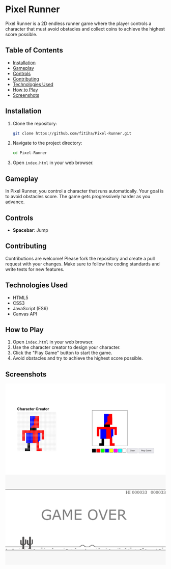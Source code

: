 # Pixel Runner

Pixel Runner is a 2D endless runner game where the player controls a character that must avoid obstacles and collect coins to achieve the highest score possible.

## Table of Contents

- [Installation](#installation)
- [Gameplay](#gameplay)
- [Controls](#controls)
- [Contributing](#contributing)
- [Technologies Used](#technologies-used)
- [How to Play](#how-to-play)
- [Screenshots](#screenshots)

## Installation

1. Clone the repository:
   ```sh
   git clone https://github.com/fitiha/Pixel-Runner.git
   ```
2. Navigate to the project directory:
   ```sh
   cd Pixel-Runner
   ```
3. Open `index.html` in your web browser.

## Gameplay

In Pixel Runner, you control a character that runs automatically. Your goal is to avoid obstacles score. The game gets progressively harder as you advance.

## Controls

- **Spacebar**: Jump

## Contributing

Contributions are welcome! Please fork the repository and create a pull request with your changes. Make sure to follow the coding standards and write tests for new features.

## Technologies Used

- HTML5
- CSS3
- JavaScript (ES6)
- Canvas API

## How to Play

1. Open `index.html` in your web browser.
2. Use the character creator to design your character.
3. Click the "Play Game" button to start the game.
4. Avoid obstacles and try to achieve the highest score possible.

## Screenshots

![Character Creator](screenshots/character_creator.png)
![Gameplay](screenshots/gameplay.png)
